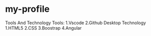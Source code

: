 # my-profile

Tools And Technology
Tools:
1.Vscode
2.Github Desktop
Technology
1.HTML5
2.CSS
3.Boostrap
4.Angular
